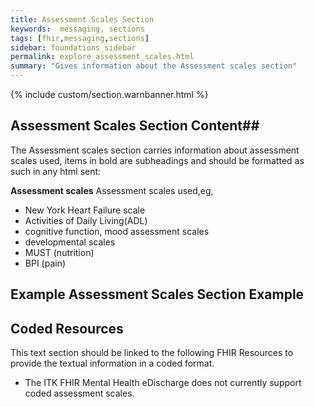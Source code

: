 ```yaml
---
title: Assessment Scales Section
keywords:  messaging, sections
tags: [fhir,messaging,sections]
sidebar: foundations_sidebar
permalink: explore_assessment_scales.html
summary: "Gives information about the Assessment scales section"
---
```


{% include custom/section.warnbanner.html %}

## Assessment Scales Section Content##
The Assessment scales section carries information about assessment scales used, items in bold are subheadings and should be formatted as such in any html sent:

**Assessment scales** Assessment scales used,eg,

- New York Heart Failure scale
- Activities of Daily Living(ADL)
- cognitive function, mood assessment scales
- developmental scales
- MUST (nutrition)
- BPI (pain)



## Example Assessment Scales Section Example ##

<script src="https://gist.github.com/IOPS-DEV/661246335c1771029116eda10ec1f54b.js"></script>

## Coded Resources ##

This text section should be linked to the following FHIR Resources to provide the textual information in a coded format.

- The ITK FHIR Mental Health eDischarge does not currently support coded assessment scales.






